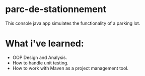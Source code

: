 # parc-de-stationnement
This console java app simulates the functionality of a parking lot.

# What i've learned:
  - OOP Design and Analysis.
  - How to handle unit testing.
  - How to work with Maven as a project management tool.
